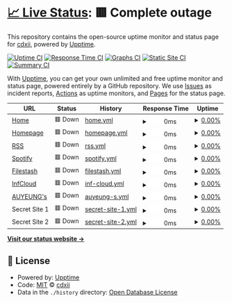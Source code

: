# [📈 Live Status](https://uptime.nets.hk): <!--live status--> **🟥 Complete outage**

This repository contains the open-source uptime monitor and status page for [cdxii](justmojito.com), powered by [Upptime](https://github.com/upptime/upptime).

[![Uptime CI](https://github.com/idunwannagotoschool/upptime/workflows/Uptime%20CI/badge.svg)](https://github.com/idunwannagotoschool/upptime/actions?query=workflow%3A%22Uptime+CI%22)
[![Response Time CI](https://github.com/idunwannagotoschool/upptime/workflows/Response%20Time%20CI/badge.svg)](https://github.com/idunwannagotoschool/upptime/actions?query=workflow%3A%22Response+Time+CI%22)
[![Graphs CI](https://github.com/idunwannagotoschool/upptime/workflows/Graphs%20CI/badge.svg)](https://github.com/idunwannagotoschool/upptime/actions?query=workflow%3A%22Graphs+CI%22)
[![Static Site CI](https://github.com/idunwannagotoschool/upptime/workflows/Static%20Site%20CI/badge.svg)](https://github.com/idunwannagotoschool/upptime/actions?query=workflow%3A%22Static+Site+CI%22)
[![Summary CI](https://github.com/idunwannagotoschool/upptime/workflows/Summary%20CI/badge.svg)](https://github.com/idunwannagotoschool/upptime/actions?query=workflow%3A%22Summary+CI%22)

With [Upptime](https://upptime.js.org), you can get your own unlimited and free uptime monitor and status page, powered entirely by a GitHub repository. We use [Issues](https://github.com/idunwannagotoschool/upptime/issues) as incident reports, [Actions](https://github.com/idunwannagotoschool/upptime/actions) as uptime monitors, and [Pages](https://uptime.nets.hk) for the status page.

<!--start: status pages-->
<!-- This summary is generated by Upptime (https://github.com/upptime/upptime) -->
<!-- Do not edit this manually, your changes will be overwritten -->
<!-- prettier-ignore -->
| URL | Status | History | Response Time | Uptime |
| --- | ------ | ------- | ------------- | ------ |
| <img alt="" src="https://idunwannagotoschool.com/favicon.ico" height="13"> [Home](https://idunwannagotoschool.com) | 🟥 Down | [home.yml](https://github.com/idunwannagotoschool/uptime/commits/HEAD/history/home.yml) | <details><summary><img alt="Response time graph" src="./graphs/home/response-time-week.png" height="20"> 0ms</summary><br><a href="https://uptime.nets.hk/history/home"><img alt="Response time 833" src="https://img.shields.io/endpoint?url=https%3A%2F%2Fraw.githubusercontent.com%2Fidunwannagotoschool%2Fuptime%2FHEAD%2Fapi%2Fhome%2Fresponse-time.json"></a><br><a href="https://uptime.nets.hk/history/home"><img alt="24-hour response time 0" src="https://img.shields.io/endpoint?url=https%3A%2F%2Fraw.githubusercontent.com%2Fidunwannagotoschool%2Fuptime%2FHEAD%2Fapi%2Fhome%2Fresponse-time-day.json"></a><br><a href="https://uptime.nets.hk/history/home"><img alt="7-day response time 0" src="https://img.shields.io/endpoint?url=https%3A%2F%2Fraw.githubusercontent.com%2Fidunwannagotoschool%2Fuptime%2FHEAD%2Fapi%2Fhome%2Fresponse-time-week.json"></a><br><a href="https://uptime.nets.hk/history/home"><img alt="30-day response time 0" src="https://img.shields.io/endpoint?url=https%3A%2F%2Fraw.githubusercontent.com%2Fidunwannagotoschool%2Fuptime%2FHEAD%2Fapi%2Fhome%2Fresponse-time-month.json"></a><br><a href="https://uptime.nets.hk/history/home"><img alt="1-year response time 720" src="https://img.shields.io/endpoint?url=https%3A%2F%2Fraw.githubusercontent.com%2Fidunwannagotoschool%2Fuptime%2FHEAD%2Fapi%2Fhome%2Fresponse-time-year.json"></a></details> | <details><summary><a href="https://uptime.nets.hk/history/home">0.00%</a></summary><a href="https://uptime.nets.hk/history/home"><img alt="All-time uptime 78.08%" src="https://img.shields.io/endpoint?url=https%3A%2F%2Fraw.githubusercontent.com%2Fidunwannagotoschool%2Fuptime%2FHEAD%2Fapi%2Fhome%2Fuptime.json"></a><br><a href="https://uptime.nets.hk/history/home"><img alt="24-hour uptime 0.00%" src="https://img.shields.io/endpoint?url=https%3A%2F%2Fraw.githubusercontent.com%2Fidunwannagotoschool%2Fuptime%2FHEAD%2Fapi%2Fhome%2Fuptime-day.json"></a><br><a href="https://uptime.nets.hk/history/home"><img alt="7-day uptime 0.00%" src="https://img.shields.io/endpoint?url=https%3A%2F%2Fraw.githubusercontent.com%2Fidunwannagotoschool%2Fuptime%2FHEAD%2Fapi%2Fhome%2Fuptime-week.json"></a><br><a href="https://uptime.nets.hk/history/home"><img alt="30-day uptime 0.00%" src="https://img.shields.io/endpoint?url=https%3A%2F%2Fraw.githubusercontent.com%2Fidunwannagotoschool%2Fuptime%2FHEAD%2Fapi%2Fhome%2Fuptime-month.json"></a><br><a href="https://uptime.nets.hk/history/home"><img alt="1-year uptime 70.66%" src="https://img.shields.io/endpoint?url=https%3A%2F%2Fraw.githubusercontent.com%2Fidunwannagotoschool%2Fuptime%2FHEAD%2Fapi%2Fhome%2Fuptime-year.json"></a></details>
| <img alt="" src="https://mojito.eu.org/homepage.ico" height="13"> [Homepage](https://mojito.eu.org) | 🟥 Down | [homepage.yml](https://github.com/idunwannagotoschool/uptime/commits/HEAD/history/homepage.yml) | <details><summary><img alt="Response time graph" src="./graphs/homepage/response-time-week.png" height="20"> 0ms</summary><br><a href="https://uptime.nets.hk/history/homepage"><img alt="Response time 1047" src="https://img.shields.io/endpoint?url=https%3A%2F%2Fraw.githubusercontent.com%2Fidunwannagotoschool%2Fuptime%2FHEAD%2Fapi%2Fhomepage%2Fresponse-time.json"></a><br><a href="https://uptime.nets.hk/history/homepage"><img alt="24-hour response time 0" src="https://img.shields.io/endpoint?url=https%3A%2F%2Fraw.githubusercontent.com%2Fidunwannagotoschool%2Fuptime%2FHEAD%2Fapi%2Fhomepage%2Fresponse-time-day.json"></a><br><a href="https://uptime.nets.hk/history/homepage"><img alt="7-day response time 0" src="https://img.shields.io/endpoint?url=https%3A%2F%2Fraw.githubusercontent.com%2Fidunwannagotoschool%2Fuptime%2FHEAD%2Fapi%2Fhomepage%2Fresponse-time-week.json"></a><br><a href="https://uptime.nets.hk/history/homepage"><img alt="30-day response time 0" src="https://img.shields.io/endpoint?url=https%3A%2F%2Fraw.githubusercontent.com%2Fidunwannagotoschool%2Fuptime%2FHEAD%2Fapi%2Fhomepage%2Fresponse-time-month.json"></a><br><a href="https://uptime.nets.hk/history/homepage"><img alt="1-year response time 1033" src="https://img.shields.io/endpoint?url=https%3A%2F%2Fraw.githubusercontent.com%2Fidunwannagotoschool%2Fuptime%2FHEAD%2Fapi%2Fhomepage%2Fresponse-time-year.json"></a></details> | <details><summary><a href="https://uptime.nets.hk/history/homepage">0.00%</a></summary><a href="https://uptime.nets.hk/history/homepage"><img alt="All-time uptime 79.65%" src="https://img.shields.io/endpoint?url=https%3A%2F%2Fraw.githubusercontent.com%2Fidunwannagotoschool%2Fuptime%2FHEAD%2Fapi%2Fhomepage%2Fuptime.json"></a><br><a href="https://uptime.nets.hk/history/homepage"><img alt="24-hour uptime 0.00%" src="https://img.shields.io/endpoint?url=https%3A%2F%2Fraw.githubusercontent.com%2Fidunwannagotoschool%2Fuptime%2FHEAD%2Fapi%2Fhomepage%2Fuptime-day.json"></a><br><a href="https://uptime.nets.hk/history/homepage"><img alt="7-day uptime 0.00%" src="https://img.shields.io/endpoint?url=https%3A%2F%2Fraw.githubusercontent.com%2Fidunwannagotoschool%2Fuptime%2FHEAD%2Fapi%2Fhomepage%2Fuptime-week.json"></a><br><a href="https://uptime.nets.hk/history/homepage"><img alt="30-day uptime 0.00%" src="https://img.shields.io/endpoint?url=https%3A%2F%2Fraw.githubusercontent.com%2Fidunwannagotoschool%2Fuptime%2FHEAD%2Fapi%2Fhomepage%2Fuptime-month.json"></a><br><a href="https://uptime.nets.hk/history/homepage"><img alt="1-year uptime 77.43%" src="https://img.shields.io/endpoint?url=https%3A%2F%2Fraw.githubusercontent.com%2Fidunwannagotoschool%2Fuptime%2FHEAD%2Fapi%2Fhomepage%2Fuptime-year.json"></a></details>
| <img alt="" src="https://rss.idunwannagotoschool.com/favicon.ico" height="13"> [RSS](https://rss.idunwannagotoschool.com) | 🟥 Down | [rss.yml](https://github.com/idunwannagotoschool/uptime/commits/HEAD/history/rss.yml) | <details><summary><img alt="Response time graph" src="./graphs/rss/response-time-week.png" height="20"> 0ms</summary><br><a href="https://uptime.nets.hk/history/rss"><img alt="Response time 989" src="https://img.shields.io/endpoint?url=https%3A%2F%2Fraw.githubusercontent.com%2Fidunwannagotoschool%2Fuptime%2FHEAD%2Fapi%2Frss%2Fresponse-time.json"></a><br><a href="https://uptime.nets.hk/history/rss"><img alt="24-hour response time 0" src="https://img.shields.io/endpoint?url=https%3A%2F%2Fraw.githubusercontent.com%2Fidunwannagotoschool%2Fuptime%2FHEAD%2Fapi%2Frss%2Fresponse-time-day.json"></a><br><a href="https://uptime.nets.hk/history/rss"><img alt="7-day response time 0" src="https://img.shields.io/endpoint?url=https%3A%2F%2Fraw.githubusercontent.com%2Fidunwannagotoschool%2Fuptime%2FHEAD%2Fapi%2Frss%2Fresponse-time-week.json"></a><br><a href="https://uptime.nets.hk/history/rss"><img alt="30-day response time 0" src="https://img.shields.io/endpoint?url=https%3A%2F%2Fraw.githubusercontent.com%2Fidunwannagotoschool%2Fuptime%2FHEAD%2Fapi%2Frss%2Fresponse-time-month.json"></a><br><a href="https://uptime.nets.hk/history/rss"><img alt="1-year response time 874" src="https://img.shields.io/endpoint?url=https%3A%2F%2Fraw.githubusercontent.com%2Fidunwannagotoschool%2Fuptime%2FHEAD%2Fapi%2Frss%2Fresponse-time-year.json"></a></details> | <details><summary><a href="https://uptime.nets.hk/history/rss">0.00%</a></summary><a href="https://uptime.nets.hk/history/rss"><img alt="All-time uptime 71.10%" src="https://img.shields.io/endpoint?url=https%3A%2F%2Fraw.githubusercontent.com%2Fidunwannagotoschool%2Fuptime%2FHEAD%2Fapi%2Frss%2Fuptime.json"></a><br><a href="https://uptime.nets.hk/history/rss"><img alt="24-hour uptime 0.00%" src="https://img.shields.io/endpoint?url=https%3A%2F%2Fraw.githubusercontent.com%2Fidunwannagotoschool%2Fuptime%2FHEAD%2Fapi%2Frss%2Fuptime-day.json"></a><br><a href="https://uptime.nets.hk/history/rss"><img alt="7-day uptime 0.00%" src="https://img.shields.io/endpoint?url=https%3A%2F%2Fraw.githubusercontent.com%2Fidunwannagotoschool%2Fuptime%2FHEAD%2Fapi%2Frss%2Fuptime-week.json"></a><br><a href="https://uptime.nets.hk/history/rss"><img alt="30-day uptime 0.00%" src="https://img.shields.io/endpoint?url=https%3A%2F%2Fraw.githubusercontent.com%2Fidunwannagotoschool%2Fuptime%2FHEAD%2Fapi%2Frss%2Fuptime-month.json"></a><br><a href="https://uptime.nets.hk/history/rss"><img alt="1-year uptime 61.32%" src="https://img.shields.io/endpoint?url=https%3A%2F%2Fraw.githubusercontent.com%2Fidunwannagotoschool%2Fuptime%2FHEAD%2Fapi%2Frss%2Fuptime-year.json"></a></details>
| <img alt="" src="https://music.idunwannagotoschool.com/favicon.ico" height="13"> [Spotify](https://music.idunwannagotoschool.com/?gname=Last+day&token=3206cc0f-fd4d-413e-8f91-11b24dcd9886) | 🟥 Down | [spotify.yml](https://github.com/idunwannagotoschool/uptime/commits/HEAD/history/spotify.yml) | <details><summary><img alt="Response time graph" src="./graphs/spotify/response-time-week.png" height="20"> 0ms</summary><br><a href="https://uptime.nets.hk/history/spotify"><img alt="Response time 966" src="https://img.shields.io/endpoint?url=https%3A%2F%2Fraw.githubusercontent.com%2Fidunwannagotoschool%2Fuptime%2FHEAD%2Fapi%2Fspotify%2Fresponse-time.json"></a><br><a href="https://uptime.nets.hk/history/spotify"><img alt="24-hour response time 0" src="https://img.shields.io/endpoint?url=https%3A%2F%2Fraw.githubusercontent.com%2Fidunwannagotoschool%2Fuptime%2FHEAD%2Fapi%2Fspotify%2Fresponse-time-day.json"></a><br><a href="https://uptime.nets.hk/history/spotify"><img alt="7-day response time 0" src="https://img.shields.io/endpoint?url=https%3A%2F%2Fraw.githubusercontent.com%2Fidunwannagotoschool%2Fuptime%2FHEAD%2Fapi%2Fspotify%2Fresponse-time-week.json"></a><br><a href="https://uptime.nets.hk/history/spotify"><img alt="30-day response time 0" src="https://img.shields.io/endpoint?url=https%3A%2F%2Fraw.githubusercontent.com%2Fidunwannagotoschool%2Fuptime%2FHEAD%2Fapi%2Fspotify%2Fresponse-time-month.json"></a><br><a href="https://uptime.nets.hk/history/spotify"><img alt="1-year response time 1098" src="https://img.shields.io/endpoint?url=https%3A%2F%2Fraw.githubusercontent.com%2Fidunwannagotoschool%2Fuptime%2FHEAD%2Fapi%2Fspotify%2Fresponse-time-year.json"></a></details> | <details><summary><a href="https://uptime.nets.hk/history/spotify">0.00%</a></summary><a href="https://uptime.nets.hk/history/spotify"><img alt="All-time uptime 68.77%" src="https://img.shields.io/endpoint?url=https%3A%2F%2Fraw.githubusercontent.com%2Fidunwannagotoschool%2Fuptime%2FHEAD%2Fapi%2Fspotify%2Fuptime.json"></a><br><a href="https://uptime.nets.hk/history/spotify"><img alt="24-hour uptime 0.00%" src="https://img.shields.io/endpoint?url=https%3A%2F%2Fraw.githubusercontent.com%2Fidunwannagotoschool%2Fuptime%2FHEAD%2Fapi%2Fspotify%2Fuptime-day.json"></a><br><a href="https://uptime.nets.hk/history/spotify"><img alt="7-day uptime 0.00%" src="https://img.shields.io/endpoint?url=https%3A%2F%2Fraw.githubusercontent.com%2Fidunwannagotoschool%2Fuptime%2FHEAD%2Fapi%2Fspotify%2Fuptime-week.json"></a><br><a href="https://uptime.nets.hk/history/spotify"><img alt="30-day uptime 0.00%" src="https://img.shields.io/endpoint?url=https%3A%2F%2Fraw.githubusercontent.com%2Fidunwannagotoschool%2Fuptime%2FHEAD%2Fapi%2Fspotify%2Fuptime-month.json"></a><br><a href="https://uptime.nets.hk/history/spotify"><img alt="1-year uptime 59.38%" src="https://img.shields.io/endpoint?url=https%3A%2F%2Fraw.githubusercontent.com%2Fidunwannagotoschool%2Fuptime%2FHEAD%2Fapi%2Fspotify%2Fuptime-year.json"></a></details>
| <img alt="" src="https://file.mojito.eu.org/favicon.ico" height="13"> [Filestash](https://file.mojito.eu.org) | 🟥 Down | [filestash.yml](https://github.com/idunwannagotoschool/uptime/commits/HEAD/history/filestash.yml) | <details><summary><img alt="Response time graph" src="./graphs/filestash/response-time-week.png" height="20"> 0ms</summary><br><a href="https://uptime.nets.hk/history/filestash"><img alt="Response time 787" src="https://img.shields.io/endpoint?url=https%3A%2F%2Fraw.githubusercontent.com%2Fidunwannagotoschool%2Fuptime%2FHEAD%2Fapi%2Ffilestash%2Fresponse-time.json"></a><br><a href="https://uptime.nets.hk/history/filestash"><img alt="24-hour response time 0" src="https://img.shields.io/endpoint?url=https%3A%2F%2Fraw.githubusercontent.com%2Fidunwannagotoschool%2Fuptime%2FHEAD%2Fapi%2Ffilestash%2Fresponse-time-day.json"></a><br><a href="https://uptime.nets.hk/history/filestash"><img alt="7-day response time 0" src="https://img.shields.io/endpoint?url=https%3A%2F%2Fraw.githubusercontent.com%2Fidunwannagotoschool%2Fuptime%2FHEAD%2Fapi%2Ffilestash%2Fresponse-time-week.json"></a><br><a href="https://uptime.nets.hk/history/filestash"><img alt="30-day response time 0" src="https://img.shields.io/endpoint?url=https%3A%2F%2Fraw.githubusercontent.com%2Fidunwannagotoschool%2Fuptime%2FHEAD%2Fapi%2Ffilestash%2Fresponse-time-month.json"></a><br><a href="https://uptime.nets.hk/history/filestash"><img alt="1-year response time 793" src="https://img.shields.io/endpoint?url=https%3A%2F%2Fraw.githubusercontent.com%2Fidunwannagotoschool%2Fuptime%2FHEAD%2Fapi%2Ffilestash%2Fresponse-time-year.json"></a></details> | <details><summary><a href="https://uptime.nets.hk/history/filestash">0.00%</a></summary><a href="https://uptime.nets.hk/history/filestash"><img alt="All-time uptime 79.51%" src="https://img.shields.io/endpoint?url=https%3A%2F%2Fraw.githubusercontent.com%2Fidunwannagotoschool%2Fuptime%2FHEAD%2Fapi%2Ffilestash%2Fuptime.json"></a><br><a href="https://uptime.nets.hk/history/filestash"><img alt="24-hour uptime 0.00%" src="https://img.shields.io/endpoint?url=https%3A%2F%2Fraw.githubusercontent.com%2Fidunwannagotoschool%2Fuptime%2FHEAD%2Fapi%2Ffilestash%2Fuptime-day.json"></a><br><a href="https://uptime.nets.hk/history/filestash"><img alt="7-day uptime 0.00%" src="https://img.shields.io/endpoint?url=https%3A%2F%2Fraw.githubusercontent.com%2Fidunwannagotoschool%2Fuptime%2FHEAD%2Fapi%2Ffilestash%2Fuptime-week.json"></a><br><a href="https://uptime.nets.hk/history/filestash"><img alt="30-day uptime 0.00%" src="https://img.shields.io/endpoint?url=https%3A%2F%2Fraw.githubusercontent.com%2Fidunwannagotoschool%2Fuptime%2FHEAD%2Fapi%2Ffilestash%2Fuptime-month.json"></a><br><a href="https://uptime.nets.hk/history/filestash"><img alt="1-year uptime 77.22%" src="https://img.shields.io/endpoint?url=https%3A%2F%2Fraw.githubusercontent.com%2Fidunwannagotoschool%2Fuptime%2FHEAD%2Fapi%2Ffilestash%2Fuptime-year.json"></a></details>
| <img alt="" src="https://inf.mojito.eu.org/favicon.ico" height="13"> [InfCloud](https://inf.mojito.eu.org) | 🟥 Down | [inf-cloud.yml](https://github.com/idunwannagotoschool/uptime/commits/HEAD/history/inf-cloud.yml) | <details><summary><img alt="Response time graph" src="./graphs/inf-cloud/response-time-week.png" height="20"> 0ms</summary><br><a href="https://uptime.nets.hk/history/inf-cloud"><img alt="Response time 1351" src="https://img.shields.io/endpoint?url=https%3A%2F%2Fraw.githubusercontent.com%2Fidunwannagotoschool%2Fuptime%2FHEAD%2Fapi%2Finf-cloud%2Fresponse-time.json"></a><br><a href="https://uptime.nets.hk/history/inf-cloud"><img alt="24-hour response time 0" src="https://img.shields.io/endpoint?url=https%3A%2F%2Fraw.githubusercontent.com%2Fidunwannagotoschool%2Fuptime%2FHEAD%2Fapi%2Finf-cloud%2Fresponse-time-day.json"></a><br><a href="https://uptime.nets.hk/history/inf-cloud"><img alt="7-day response time 0" src="https://img.shields.io/endpoint?url=https%3A%2F%2Fraw.githubusercontent.com%2Fidunwannagotoschool%2Fuptime%2FHEAD%2Fapi%2Finf-cloud%2Fresponse-time-week.json"></a><br><a href="https://uptime.nets.hk/history/inf-cloud"><img alt="30-day response time 0" src="https://img.shields.io/endpoint?url=https%3A%2F%2Fraw.githubusercontent.com%2Fidunwannagotoschool%2Fuptime%2FHEAD%2Fapi%2Finf-cloud%2Fresponse-time-month.json"></a><br><a href="https://uptime.nets.hk/history/inf-cloud"><img alt="1-year response time 1354" src="https://img.shields.io/endpoint?url=https%3A%2F%2Fraw.githubusercontent.com%2Fidunwannagotoschool%2Fuptime%2FHEAD%2Fapi%2Finf-cloud%2Fresponse-time-year.json"></a></details> | <details><summary><a href="https://uptime.nets.hk/history/inf-cloud">0.00%</a></summary><a href="https://uptime.nets.hk/history/inf-cloud"><img alt="All-time uptime 79.89%" src="https://img.shields.io/endpoint?url=https%3A%2F%2Fraw.githubusercontent.com%2Fidunwannagotoschool%2Fuptime%2FHEAD%2Fapi%2Finf-cloud%2Fuptime.json"></a><br><a href="https://uptime.nets.hk/history/inf-cloud"><img alt="24-hour uptime 0.00%" src="https://img.shields.io/endpoint?url=https%3A%2F%2Fraw.githubusercontent.com%2Fidunwannagotoschool%2Fuptime%2FHEAD%2Fapi%2Finf-cloud%2Fuptime-day.json"></a><br><a href="https://uptime.nets.hk/history/inf-cloud"><img alt="7-day uptime 0.00%" src="https://img.shields.io/endpoint?url=https%3A%2F%2Fraw.githubusercontent.com%2Fidunwannagotoschool%2Fuptime%2FHEAD%2Fapi%2Finf-cloud%2Fuptime-week.json"></a><br><a href="https://uptime.nets.hk/history/inf-cloud"><img alt="30-day uptime 0.00%" src="https://img.shields.io/endpoint?url=https%3A%2F%2Fraw.githubusercontent.com%2Fidunwannagotoschool%2Fuptime%2FHEAD%2Fapi%2Finf-cloud%2Fuptime-month.json"></a><br><a href="https://uptime.nets.hk/history/inf-cloud"><img alt="1-year uptime 77.43%" src="https://img.shields.io/endpoint?url=https%3A%2F%2Fraw.githubusercontent.com%2Fidunwannagotoschool%2Fuptime%2FHEAD%2Fapi%2Finf-cloud%2Fuptime-year.json"></a></details>
| <img alt="" src="https://auyeung.eu.org/favicon.ico" height="13"> [AUYEUNG's](https://auyeung.eu.org) | 🟥 Down | [auyeung-s.yml](https://github.com/idunwannagotoschool/uptime/commits/HEAD/history/auyeung-s.yml) | <details><summary><img alt="Response time graph" src="./graphs/auyeung-s/response-time-week.png" height="20"> 0ms</summary><br><a href="https://uptime.nets.hk/history/auyeung-s"><img alt="Response time 762" src="https://img.shields.io/endpoint?url=https%3A%2F%2Fraw.githubusercontent.com%2Fidunwannagotoschool%2Fuptime%2FHEAD%2Fapi%2Fauyeung-s%2Fresponse-time.json"></a><br><a href="https://uptime.nets.hk/history/auyeung-s"><img alt="24-hour response time 0" src="https://img.shields.io/endpoint?url=https%3A%2F%2Fraw.githubusercontent.com%2Fidunwannagotoschool%2Fuptime%2FHEAD%2Fapi%2Fauyeung-s%2Fresponse-time-day.json"></a><br><a href="https://uptime.nets.hk/history/auyeung-s"><img alt="7-day response time 0" src="https://img.shields.io/endpoint?url=https%3A%2F%2Fraw.githubusercontent.com%2Fidunwannagotoschool%2Fuptime%2FHEAD%2Fapi%2Fauyeung-s%2Fresponse-time-week.json"></a><br><a href="https://uptime.nets.hk/history/auyeung-s"><img alt="30-day response time 0" src="https://img.shields.io/endpoint?url=https%3A%2F%2Fraw.githubusercontent.com%2Fidunwannagotoschool%2Fuptime%2FHEAD%2Fapi%2Fauyeung-s%2Fresponse-time-month.json"></a><br><a href="https://uptime.nets.hk/history/auyeung-s"><img alt="1-year response time 763" src="https://img.shields.io/endpoint?url=https%3A%2F%2Fraw.githubusercontent.com%2Fidunwannagotoschool%2Fuptime%2FHEAD%2Fapi%2Fauyeung-s%2Fresponse-time-year.json"></a></details> | <details><summary><a href="https://uptime.nets.hk/history/auyeung-s">0.00%</a></summary><a href="https://uptime.nets.hk/history/auyeung-s"><img alt="All-time uptime 79.55%" src="https://img.shields.io/endpoint?url=https%3A%2F%2Fraw.githubusercontent.com%2Fidunwannagotoschool%2Fuptime%2FHEAD%2Fapi%2Fauyeung-s%2Fuptime.json"></a><br><a href="https://uptime.nets.hk/history/auyeung-s"><img alt="24-hour uptime 0.00%" src="https://img.shields.io/endpoint?url=https%3A%2F%2Fraw.githubusercontent.com%2Fidunwannagotoschool%2Fuptime%2FHEAD%2Fapi%2Fauyeung-s%2Fuptime-day.json"></a><br><a href="https://uptime.nets.hk/history/auyeung-s"><img alt="7-day uptime 0.00%" src="https://img.shields.io/endpoint?url=https%3A%2F%2Fraw.githubusercontent.com%2Fidunwannagotoschool%2Fuptime%2FHEAD%2Fapi%2Fauyeung-s%2Fuptime-week.json"></a><br><a href="https://uptime.nets.hk/history/auyeung-s"><img alt="30-day uptime 0.00%" src="https://img.shields.io/endpoint?url=https%3A%2F%2Fraw.githubusercontent.com%2Fidunwannagotoschool%2Fuptime%2FHEAD%2Fapi%2Fauyeung-s%2Fuptime-month.json"></a><br><a href="https://uptime.nets.hk/history/auyeung-s"><img alt="1-year uptime 77.43%" src="https://img.shields.io/endpoint?url=https%3A%2F%2Fraw.githubusercontent.com%2Fidunwannagotoschool%2Fuptime%2FHEAD%2Fapi%2Fauyeung-s%2Fuptime-year.json"></a></details>
| <img alt="" src="https://icons.duckduckgo.com/ip3/null.ico" height="13"> Secret Site 1 | 🟥 Down | [secret-site-1.yml](https://github.com/idunwannagotoschool/uptime/commits/HEAD/history/secret-site-1.yml) | <details><summary><img alt="Response time graph" src="./graphs/secret-site-1/response-time-week.png" height="20"> 0ms</summary><br><a href="https://uptime.nets.hk/history/secret-site-1"><img alt="Response time 2008" src="https://img.shields.io/endpoint?url=https%3A%2F%2Fraw.githubusercontent.com%2Fidunwannagotoschool%2Fuptime%2FHEAD%2Fapi%2Fsecret-site-1%2Fresponse-time.json"></a><br><a href="https://uptime.nets.hk/history/secret-site-1"><img alt="24-hour response time 0" src="https://img.shields.io/endpoint?url=https%3A%2F%2Fraw.githubusercontent.com%2Fidunwannagotoschool%2Fuptime%2FHEAD%2Fapi%2Fsecret-site-1%2Fresponse-time-day.json"></a><br><a href="https://uptime.nets.hk/history/secret-site-1"><img alt="7-day response time 0" src="https://img.shields.io/endpoint?url=https%3A%2F%2Fraw.githubusercontent.com%2Fidunwannagotoschool%2Fuptime%2FHEAD%2Fapi%2Fsecret-site-1%2Fresponse-time-week.json"></a><br><a href="https://uptime.nets.hk/history/secret-site-1"><img alt="30-day response time 0" src="https://img.shields.io/endpoint?url=https%3A%2F%2Fraw.githubusercontent.com%2Fidunwannagotoschool%2Fuptime%2FHEAD%2Fapi%2Fsecret-site-1%2Fresponse-time-month.json"></a><br><a href="https://uptime.nets.hk/history/secret-site-1"><img alt="1-year response time 2045" src="https://img.shields.io/endpoint?url=https%3A%2F%2Fraw.githubusercontent.com%2Fidunwannagotoschool%2Fuptime%2FHEAD%2Fapi%2Fsecret-site-1%2Fresponse-time-year.json"></a></details> | <details><summary><a href="https://uptime.nets.hk/history/secret-site-1">0.00%</a></summary><a href="https://uptime.nets.hk/history/secret-site-1"><img alt="All-time uptime 65.18%" src="https://img.shields.io/endpoint?url=https%3A%2F%2Fraw.githubusercontent.com%2Fidunwannagotoschool%2Fuptime%2FHEAD%2Fapi%2Fsecret-site-1%2Fuptime.json"></a><br><a href="https://uptime.nets.hk/history/secret-site-1"><img alt="24-hour uptime 0.00%" src="https://img.shields.io/endpoint?url=https%3A%2F%2Fraw.githubusercontent.com%2Fidunwannagotoschool%2Fuptime%2FHEAD%2Fapi%2Fsecret-site-1%2Fuptime-day.json"></a><br><a href="https://uptime.nets.hk/history/secret-site-1"><img alt="7-day uptime 0.00%" src="https://img.shields.io/endpoint?url=https%3A%2F%2Fraw.githubusercontent.com%2Fidunwannagotoschool%2Fuptime%2FHEAD%2Fapi%2Fsecret-site-1%2Fuptime-week.json"></a><br><a href="https://uptime.nets.hk/history/secret-site-1"><img alt="30-day uptime 0.00%" src="https://img.shields.io/endpoint?url=https%3A%2F%2Fraw.githubusercontent.com%2Fidunwannagotoschool%2Fuptime%2FHEAD%2Fapi%2Fsecret-site-1%2Fuptime-month.json"></a><br><a href="https://uptime.nets.hk/history/secret-site-1"><img alt="1-year uptime 61.33%" src="https://img.shields.io/endpoint?url=https%3A%2F%2Fraw.githubusercontent.com%2Fidunwannagotoschool%2Fuptime%2FHEAD%2Fapi%2Fsecret-site-1%2Fuptime-year.json"></a></details>
| <img alt="" src="https://icons.duckduckgo.com/ip3/null.ico" height="13"> Secret Site 2 | 🟥 Down | [secret-site-2.yml](https://github.com/idunwannagotoschool/uptime/commits/HEAD/history/secret-site-2.yml) | <details><summary><img alt="Response time graph" src="./graphs/secret-site-2/response-time-week.png" height="20"> 0ms</summary><br><a href="https://uptime.nets.hk/history/secret-site-2"><img alt="Response time 682" src="https://img.shields.io/endpoint?url=https%3A%2F%2Fraw.githubusercontent.com%2Fidunwannagotoschool%2Fuptime%2FHEAD%2Fapi%2Fsecret-site-2%2Fresponse-time.json"></a><br><a href="https://uptime.nets.hk/history/secret-site-2"><img alt="24-hour response time 0" src="https://img.shields.io/endpoint?url=https%3A%2F%2Fraw.githubusercontent.com%2Fidunwannagotoschool%2Fuptime%2FHEAD%2Fapi%2Fsecret-site-2%2Fresponse-time-day.json"></a><br><a href="https://uptime.nets.hk/history/secret-site-2"><img alt="7-day response time 0" src="https://img.shields.io/endpoint?url=https%3A%2F%2Fraw.githubusercontent.com%2Fidunwannagotoschool%2Fuptime%2FHEAD%2Fapi%2Fsecret-site-2%2Fresponse-time-week.json"></a><br><a href="https://uptime.nets.hk/history/secret-site-2"><img alt="30-day response time 0" src="https://img.shields.io/endpoint?url=https%3A%2F%2Fraw.githubusercontent.com%2Fidunwannagotoschool%2Fuptime%2FHEAD%2Fapi%2Fsecret-site-2%2Fresponse-time-month.json"></a><br><a href="https://uptime.nets.hk/history/secret-site-2"><img alt="1-year response time 684" src="https://img.shields.io/endpoint?url=https%3A%2F%2Fraw.githubusercontent.com%2Fidunwannagotoschool%2Fuptime%2FHEAD%2Fapi%2Fsecret-site-2%2Fresponse-time-year.json"></a></details> | <details><summary><a href="https://uptime.nets.hk/history/secret-site-2">0.00%</a></summary><a href="https://uptime.nets.hk/history/secret-site-2"><img alt="All-time uptime 65.21%" src="https://img.shields.io/endpoint?url=https%3A%2F%2Fraw.githubusercontent.com%2Fidunwannagotoschool%2Fuptime%2FHEAD%2Fapi%2Fsecret-site-2%2Fuptime.json"></a><br><a href="https://uptime.nets.hk/history/secret-site-2"><img alt="24-hour uptime 0.00%" src="https://img.shields.io/endpoint?url=https%3A%2F%2Fraw.githubusercontent.com%2Fidunwannagotoschool%2Fuptime%2FHEAD%2Fapi%2Fsecret-site-2%2Fuptime-day.json"></a><br><a href="https://uptime.nets.hk/history/secret-site-2"><img alt="7-day uptime 0.00%" src="https://img.shields.io/endpoint?url=https%3A%2F%2Fraw.githubusercontent.com%2Fidunwannagotoschool%2Fuptime%2FHEAD%2Fapi%2Fsecret-site-2%2Fuptime-week.json"></a><br><a href="https://uptime.nets.hk/history/secret-site-2"><img alt="30-day uptime 0.00%" src="https://img.shields.io/endpoint?url=https%3A%2F%2Fraw.githubusercontent.com%2Fidunwannagotoschool%2Fuptime%2FHEAD%2Fapi%2Fsecret-site-2%2Fuptime-month.json"></a><br><a href="https://uptime.nets.hk/history/secret-site-2"><img alt="1-year uptime 61.33%" src="https://img.shields.io/endpoint?url=https%3A%2F%2Fraw.githubusercontent.com%2Fidunwannagotoschool%2Fuptime%2FHEAD%2Fapi%2Fsecret-site-2%2Fuptime-year.json"></a></details>

<!--end: status pages-->

[**Visit our status website →**](https://uptime.nets.hk)

## 📄 License

- Powered by: [Upptime](https://github.com/upptime/upptime)
- Code: [MIT](./LICENSE) © [cdxii](justmojito.com)
- Data in the `./history` directory: [Open Database License](https://opendatacommons.org/licenses/odbl/1-0/)
